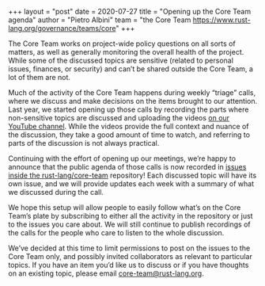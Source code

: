 +++
layout = "post"
date = 2020-07-27
title = "Opening up the Core Team agenda"
author = "Pietro Albini"
team = "the Core Team <https://www.rust-lang.org/governance/teams/core>"
+++

The Core Team works on project-wide policy questions on all sorts of matters,
as well as generally monitoring the overall health of the project. While some
of the discussed topics are sensitive (related to personal issues, finances, or
security) and can’t be shared outside the Core Team, a lot of them are not.

Much of the activity of the Core Team happens during weekly “triage” calls,
where we discuss and make decisions on the items brought to our attention. Last
year, we started opening up those calls by recording the parts where
non-sensitive topics are discussed and uploading the videos [on our YouTube
channel][yt]. While the videos provide the full context and nuance of the
discussion, they take a good amount of time to watch, and referring to parts of
the discussion is not always practical.

Continuing with the effort of opening up our meetings, we’re happy to announce
that the public agenda of those calls is now recorded in [issues inside the
rust-lang/core-team][issues] repository! Each discussed topic will have its own issue,
and we will provide updates each week with a summary of what we discussed
during the call.

We hope this setup will allow people to easily follow what’s on the Core Team’s
plate by subscribing to either all the activity in the repository or just to
the issues you care about. We will still continue to publish recordings of the
calls for the people who care to listen to the whole discussion.

We’ve decided at this time to limit permissions to post on the issues to the
Core Team only, and possibly invited collaborators as relevant to particular
topics. If you have an item you’d like us to discuss or if you have thoughts on
an existing topic, please email [core-team@rust-lang.org].

[yt]: https://www.youtube.com/playlist?list=PL85XCvVPmGQjmo8ivhTMipwQRFl4ZW2cZ
[issues]: https://github.com/rust-lang/core-team/issues
[core-team@rust-lang.org]: mailto:core-team@rust-lang.org
